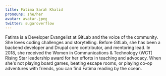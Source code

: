 ```yaml
---
title: Fatima Sarah Khalid
pronouns: she/her
avatar: avatar.jpeg
twitter: sugaroverflow
---
```


Fatima is a Developer Evangelist at GitLab and the voice of the community. She loves coding challenges and storytelling. Before GitLab, she has been a backend developer and Drupal core contributor, and mentoring lead. In 2018, she received the Women in Communications & Technology (WCT) Rising Star leadership award for her efforts in teaching and advocacy. When she's not playing board games, beating escape rooms, or playing co-op adventures with friends, you can find Fatima reading by the ocean.
